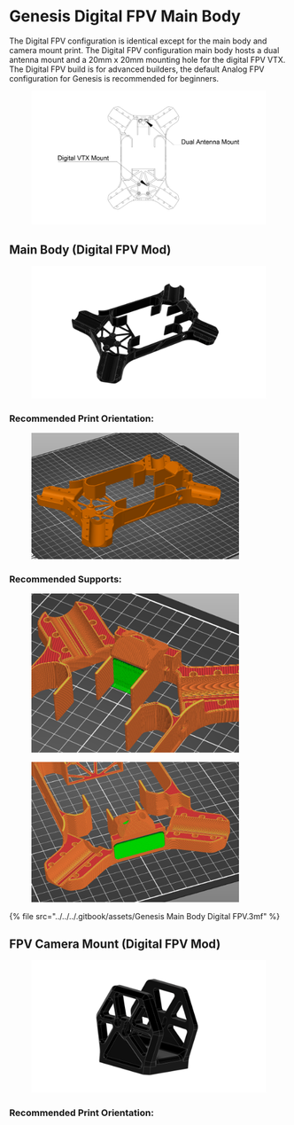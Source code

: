 # Genesis Digital FPV Main Body

The Digital FPV configuration is identical except for the main body and camera mount print. The Digital FPV configuration main body hosts a dual antenna mount and a 20mm x 20mm mounting hole for the digital FPV VTX. The Digital FPV build is for advanced builders, the default Analog FPV configuration for Genesis is recommended for beginners.&#x20;

<figure><img src="../../../.gitbook/assets/34331234252314.PNG" alt=""><figcaption></figcaption></figure>



## Main Body (Digital FPV Mod)

<figure><img src="../../../.gitbook/assets/Main Body Digital FPV v2.png" alt=""><figcaption></figcaption></figure>

### Recommended Print Orientation:

<figure><img src="../../../.gitbook/assets/231324131234.PNG" alt="" width="375"><figcaption></figcaption></figure>

### Recommended Supports:

<div>

<figure><img src="../../../.gitbook/assets/1233243121432.PNG" alt="" width="375"><figcaption></figcaption></figure>

 

<figure><img src="../../../.gitbook/assets/3241324134124.PNG" alt="" width="375"><figcaption></figcaption></figure>

</div>

{% file src="../../../.gitbook/assets/Genesis Main Body Digital FPV.3mf" %}

## FPV Camera Mount (Digital FPV Mod)

<figure><img src="../../../.gitbook/assets/32142352314.png" alt=""><figcaption></figcaption></figure>

### Recommended Print Orientation:



